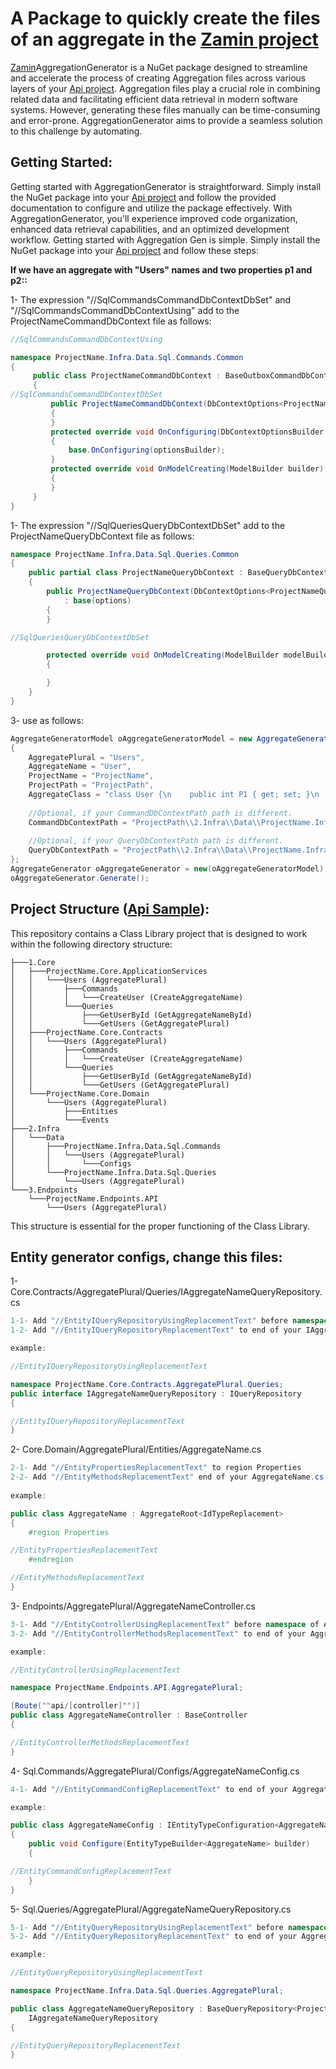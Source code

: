 # A Package to quickly create the files of an aggregate in the [Zamin project](https://github.com/oroumand/Zamin)


[Zamin](https://github.com/oroumand/Zamin)AggregationGenerator is a NuGet package designed to streamline and accelerate the process of creating Aggregation files across various layers of your [Api project](https://github.com/sajad-mirzaei/ZaminSample1). Aggregation files play a crucial role in combining related data and facilitating efficient data retrieval in modern software systems. However, generating these files manually can be time-consuming and error-prone. AggregationGenerator aims to provide a seamless solution to this challenge by automating.

## Getting Started:
Getting started with AggregationGenerator is straightforward. Simply install the NuGet package into your [Api project](https://github.com/sajad-mirzaei/ZaminSample1) and follow the provided documentation to configure and utilize the package effectively. With AggregationGenerator, you'll experience improved code organization, enhanced data retrieval capabilities, and an optimized development workflow.
Getting started with Aggregation Gen is simple. Simply install the NuGet package into your [Api project](https://github.com/sajad-mirzaei/ZaminSample1) and follow these steps:

**If we have an aggregate with "Users" names and two properties p1 and p2::**

1- The expression "//SqlCommandsCommandDbContextDbSet" and "//SqlCommandsCommandDbContextUsing" add to the ProjectNameCommandDbContext file as follows:
```C#
//SqlCommandsCommandDbContextUsing

namespace ProjectName.Infra.Data.Sql.Commands.Common
{
	 public class ProjectNameCommandDbContext : BaseOutboxCommandDbContext
	 {
//SqlCommandsCommandDbContextDbSet
		 public ProjectNameCommandDbContext(DbContextOptions<ProjectNameCommandDbContext> options) : base(options)
		 {
		 }
		 protected override void OnConfiguring(DbContextOptionsBuilder optionsBuilder)
		 {
			 base.OnConfiguring(optionsBuilder);
		 }
		 protected override void OnModelCreating(ModelBuilder builder)
		 {
		 }
	 }
}
```

1- The expression "//SqlQueriesQueryDbContextDbSet" add to the ProjectNameQueryDbContext file as follows:
```C#
namespace ProjectName.Infra.Data.Sql.Queries.Common
{
	public partial class ProjectNameQueryDbContext : BaseQueryDbContext
	{
		public ProjectNameQueryDbContext(DbContextOptions<ProjectNameQueryDbContext> options)
			: base(options)
		{
		}

//SqlQueriesQueryDbContextDbSet

		protected override void OnModelCreating(ModelBuilder modelBuilder)
		{

		}
	}
}
```

3- use as follows:
```C#
AggregateGeneratorModel oAggregateGeneratorModel = new AggregateGeneratorModel()
{
	AggregatePlural = "Users",
	AggregateName = "User",
	ProjectName = "ProjectName",
	ProjectPath = "ProjectPath",
	AggregateClass = "class User {\n    public int P1 { get; set; }\n    public string P2 { get; set; }\n}",
	
	//Optional, if your CommandDbContextPath path is different.
	CommandDbContextPath = "ProjectPath\\2.Infra\\Data\\ProjectName.Infra.Data.Sql.Commands\\Common\\ProjectNameCommandDbContext.cs",
	
	//Optional, if your QueryDbContextPath path is different.
	QueryDbContextPath = "ProjectPath\\2.Infra\\Data\\ProjectName.Infra.Data.Sql.Queries\\Common\\ProjectNameQueryDbContext.cs"
};
AggregateGenerator oAggregateGenerator = new(oAggregateGeneratorModel);
oAggregateGenerator.Generate();
```

## Project Structure ([Api Sample](https://github.com/sajad-mirzaei/ZaminSample1)):

This repository contains a Class Library project that is designed to work within the following directory structure:
```Tree
├───1.Core
│   ├───ProjectName.Core.ApplicationServices
│   │   └───Users (AggregatePlural)
│   │       ├───Commands
│   │       │   └───CreateUser (CreateAggregateName)
│   │       └───Queries
│   │           ├───GetUserById (GetAggregateNameById)
│   │           └───GetUsers (GetAggregatePlural)
│   ├───ProjectName.Core.Contracts
│   │   └───Users (AggregatePlural)
│   │       ├───Commands
│   │       │   └───CreateUser (CreateAggregateName)
│   │       └───Queries
│   │           ├───GetUserById (GetAggregateNameById)
│   │           └───GetUsers (GetAggregatePlural)
│   └───ProjectName.Core.Domain
│       └───Users (AggregatePlural)
│           ├───Entities
│           └───Events
├───2.Infra
│   └───Data
│       ├───ProjectName.Infra.Data.Sql.Commands
│       │   └───Users (AggregatePlural)
│       │       └───Configs
│       └───ProjectName.Infra.Data.Sql.Queries
│           └───Users (AggregatePlural)
└───3.Endpoints
    └───ProjectName.Endpoints.API
        └───Users (AggregatePlural)
```

This structure is essential for the proper functioning of the Class Library.

## Entity generator configs, change this files:
1- Core.Contracts/AggregatePlural/Queries/IAggregateNameQueryRepository.cs
```cs
1-1- Add "//EntityIQueryRepositoryUsingReplacementText" before namespace of IAggregateNameQueryRepository.cs
1-2- Add "//EntityIQueryRepositoryReplacementText" to end of your IAggregateNameQueryRepository.cs 

example:

//EntityIQueryRepositoryUsingReplacementText

namespace ProjectName.Core.Contracts.AggregatePlural.Queries;
public interface IAggregateNameQueryRepository : IQueryRepository
{

//EntityIQueryRepositoryReplacementText
}
```


2- Core.Domain/AggregatePlural/Entities/AggregateName.cs
```cs
2-1- Add "//EntityPropertiesReplacementText" to region Properties
2-2- Add "//EntityMethodsReplacementText" end of your AggregateName.cs
	
example:

public class AggregateName : AggregateRoot<IdTypeReplacement>
{
	#region Properties

//EntityPropertiesReplacementText
	#endregion

//EntityMethodsReplacementText
}
``````

3- Endpoints/AggregatePlural/AggregateNameController.cs
```cs
3-1- Add "//EntityControllerUsingReplacementText" before namespace of AggregateNameController.cs
3-2- Add "//EntityControllerMethodsReplacementText" to end of your AggregateNameController.cs 

example:

//EntityControllerUsingReplacementText

namespace ProjectName.Endpoints.API.AggregatePlural;

[Route(""api/[controller]"")]
public class AggregateNameController : BaseController
{

//EntityControllerMethodsReplacementText
}
```

4- Sql.Commands/AggregatePlural/Configs/AggregateNameConfig.cs
```cs
4-1- Add "//EntityCommandConfigReplacementText" to end of your AggregateNameConfig.cs

example:

public class AggregateNameConfig : IEntityTypeConfiguration<AggregateName>
{
	public void Configure(EntityTypeBuilder<AggregateName> builder)
	{

//EntityCommandConfigReplacementText
	}
}
```

5- Sql.Queries/AggregatePlural/AggregateNameQueryRepository.cs
```cs
5-1- Add "//EntityQueryRepositoryUsingReplacementText" before namespace of AggregateNameQueryRepository.cs
5-2- Add "//EntityQueryRepositoryReplacementText" to end of your AggregateNameQueryRepository.cs 

example:

//EntityQueryRepositoryUsingReplacementText

namespace ProjectName.Infra.Data.Sql.Queries.AggregatePlural;

public class AggregateNameQueryRepository : BaseQueryRepository<ProjectNameQueryDbContext>,
    IAggregateNameQueryRepository
{

//EntityQueryRepositoryReplacementText
}
```
